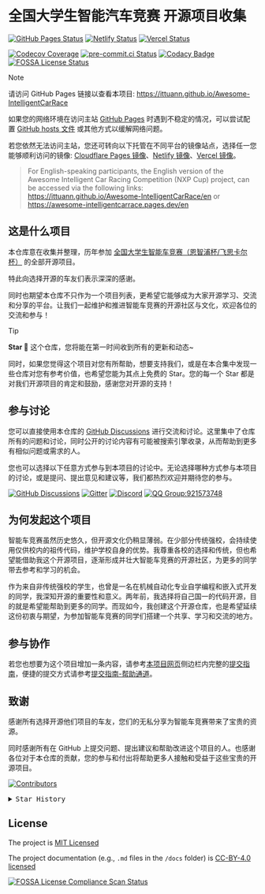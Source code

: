 # 全国大学生智能汽车竞赛 开源项目收集

[![GitHub Pages Status][github-image]][github-url]
[![Netlify Status][netlify-image]][netlify-url]
[![Vercel Status][vercel-image]][vercel-url]

[github-image]: https://img.shields.io/github/deployments/ittuann/Awesome-IntelligentCarRace/github-pages?label=GitHub%20Pages&logo=github
[github-url]: https://ittuann.github.io/Awesome-IntelligentCarRace
[netlify-image]: https://api.netlify.com/api/v1/badges/a417caa8-be38-4fa6-8426-0d97ff68151b/deploy-status
[netlify-url]: https://awesome-intelligentcarrace.netlify.app
[vercel-image]: https://img.shields.io/github/deployments/ittuann/Awesome-IntelligentCarRace/Production?label=Vercel&logo=vercel
[vercel-url]: https://awesome-intelligentcarrace.vercel.app

[![Codecov Coverage](https://codecov.io/gh/ittuann/Awesome-IntelligentCarRace/graph/badge.svg?token=UZT4S22K06)](https://codecov.io/gh/ittuann/Awesome-IntelligentCarRace)
[![pre-commit.ci Status](https://results.pre-commit.ci/badge/github/ittuann/Awesome-IntelligentCarRace/main.svg)](https://results.pre-commit.ci/latest/github/ittuann/Awesome-IntelligentCarRace/main)
[![Codacy Badge](https://app.codacy.com/project/badge/Grade/35d02f5299284eefadd465b0d01a8fce)](https://app.codacy.com/gh/ittuann/Awesome-IntelligentCarRace/dashboard?utm_source=gh&utm_medium=referral&utm_content=&utm_campaign=Badge_grade)
[![FOSSA License Status](https://app.fossa.com/api/projects/git%2Bgithub.com%2Fittuann%2FAwesome-IntelligentCarRace.svg?type=shield&issueType=license)](https://app.fossa.com/projects/git%2Bgithub.com%2Fittuann%2FAwesome-IntelligentCarRace?ref=badge_shield&issueType=license)

> [!NOTE]
> 请访问 GitHub Pages 链接以查看本项目: <https://ittuann.github.io/Awesome-IntelligentCarRace>

如果您的网络环境在访问主站 [GitHub Pages](https://ittuann.github.io/Awesome-IntelligentCarRace) 时遇到不稳定的情况，可以尝试配置 [GitHub hosts 文件](https://github.com/ittuann/GitHub-IP-hosts) 或其他方式以缓解网络问题。

若您依然无法访问主站，您还可转向以下托管在不同平台的镜像站点，选择任一您能够顺利访问的镜像: [Cloudflare Pages 镜像](https://awesome-intelligentcarrace.pages.dev)、[Netlify 镜像](https://awesome-intelligentcarrace.netlify.app)、[Vercel 镜像](https://awesome-intelligentcarrace.vercel.app)。

> For English-speaking participants, the English version of the Awesome Intelligent Car Racing Competition (NXP Cup) project, can be accessed via the following links: <https://ittuann.github.io/Awesome-IntelligentCarRace/en> or <https://awesome-intelligentcarrace.pages.dev/en>

## 这是什么项目

本仓库意在收集并整理，历年参加 [全国大学生智能车竞赛（恩智浦杯/飞思卡尔杯）](https://baike.baidu.com/item/%E5%85%A8%E5%9B%BD%E5%A4%A7%E5%AD%A6%E7%94%9F%E6%99%BA%E8%83%BD%E6%B1%BD%E8%BD%A6%E7%AB%9E%E8%B5%9B) 的全部开源项目。

特此向选择开源的车友们表示深深的感谢。

同时也期望本仓库不只作为一个项目列表，更希望它能够成为大家开源学习、交流和分享的平台。让我们一起维护和推进智能车竞赛的开源社区与文化，欢迎各位的交流和参与！

> [!TIP]
> **Star 🌟** 这个仓库，您将能在第一时间收到所有的更新和动态~
>
> 同时，如果您觉得这个项目对您有所帮助，想要支持我们，或是在本合集中发现一些仓库对您有参考价值，也希望您能为其点上免费的 Star。您的每一个 Star 都是对我们开源项目的肯定和鼓励，感谢您对开源的支持！

## 参与讨论

您可以直接使用本仓库的 [GitHub Discussions](https://github.com/ittuann/NEFU-CMEE-DebateTeam/discussions) 进行交流和讨论。这里集中了仓库所有的问题和讨论，同时公开的讨论内容有可能被搜索引擎收录，从而帮助到更多有相似问题或需求的人。

您也可以选择以下任意方式参与到本项目的讨论中。无论选择哪种方式参与本项目的讨论，或是提问、提出意见和建议等，我们都热烈欢迎并期待您的参与。

[![GitHub Discussions](https://img.shields.io/badge/chat-on_github_discussions-brightgreen?logo=github&labelColor=171515&style=flat-square)](https://github.com/ittuann/NEFU-CMEE-DebateTeam/discussions)
[![Gitter](https://img.shields.io/gitter/room/:ittuann/:Awesome-IntelligentCarRace-red?logo=gitter&style=flat-square)](https://app.gitter.im/#/room/#Awesome-IntelligentCarRace:gitter.im)
[![Discord](https://img.shields.io/badge/chat-on_discord-brightgreen?logo=discord&labelColor=7289da&style=flat-square)](https://discord.gg/Wsk6vfjZXw)
[![QQ Group:921573748](https://img.shields.io/badge/chat-on_qq_group-brightgreen?logo=tencent-qq&labelColor=1ebafc&style=flat-square)](https://qm.qq.com/cgi-bin/qm/qr?k=I1WBVAG2KYNjmXqZ1vFEqHEwQYJ47UAF&jump_from=webapi&authKey=JOKtfW49rAJ0q29SUpWG7QrqFbnG15QQK3kQLefCDAmdfpoDupfol1RhZutRBdez)

## 为何发起这个项目

智能车竞赛虽然历史悠久，但开源文化仍稍显薄弱。在少部分传统强校，会持续使用仅供校内的祖传代码，维护学校自身的优势。我尊重各校的选择和传统，但也希望能借助我这个开源项目，逐渐形成并壮大智能车竞赛的开源社区，为更多的同学带去参考和学习的机会。

作为来自非传统强校的学生，也曾是一名在机械自动化专业自学编程和嵌入式开发的同学，我深知开源的重要性和意义。两年前，我选择将自己国一的代码开源，目的就是希望能帮助到更多的同学。而现如今，我创建这个开源仓库，也是希望延续这份初衷与期望，为参加智能车竞赛的同学们搭建一个共享、学习和交流的地方。

## 参与协作

若您也想要为这个项目增加一条内容，请参考[本项目网页](https://ittuann.github.io/Awesome-IntelligentCarRace)侧边栏内完整的[提交指南](https://ittuann.github.io/Awesome-IntelligentCarRace/contribution/contribution/)，便捷的提交方式请参考[提交指南-帮助通道](https://ittuann.github.io/Awesome-IntelligentCarRace/contribution/contribution/#_5)。

## 致谢

感谢所有选择开源他们项目的车友，您们的无私分享为智能车竞赛带来了宝贵的资源。

同时感谢所有在 GitHub 上提交问题、提出建议和帮助改进这个项目的人。也感谢各位对于本仓库的贡献，您的参与和付出将帮助更多人接触和受益于这些宝贵的开源项目。

[![Contributors](https://contrib.rocks/image?repo=ittuann/Awesome-IntelligentCarRace)](https://github.com/ittuann/Awesome-IntelligentCarRace/graphs/contributors)

<details>
  <summary><kbd>Star History</kbd></summary>
  <picture>
    <source media="(prefers-color-scheme: dark)" srcset="https://api.star-history.com/svg?repos=ittuann/Awesome-IntelligentCarRace&theme=dark&type=Date">
    <img width="100%" src="https://api.star-history.com/svg?repos=ittuann/Awesome-IntelligentCarRace&type=Date">
  </picture>
</details>

## License

The project is [MIT Licensed](https://github.com/ittuann/Awesome-IntelligentCarRace/blob/main/LICENSE)

The project documentation (e.g., `.md` files in the `/docs` folder) is [CC-BY-4.0 licensed](https://github.com/ittuann/Awesome-IntelligentCarRace/blob/main/LICENSE-docs)

[![FOSSA License Compliance Scan Status](https://app.fossa.com/api/projects/git%2Bgithub.com%2Fittuann%2FAwesome-IntelligentCarRace.svg?type=large&issueType=license)](https://app.fossa.com/projects/git%2Bgithub.com%2Fittuann%2FAwesome-IntelligentCarRace?ref=badge_large&issueType=license)
